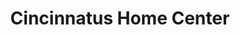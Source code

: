 ---
title: "Cincinnatus Home Center"
url: /cincinnatus/cincinnatus-home-center/
shop: doityourself
---